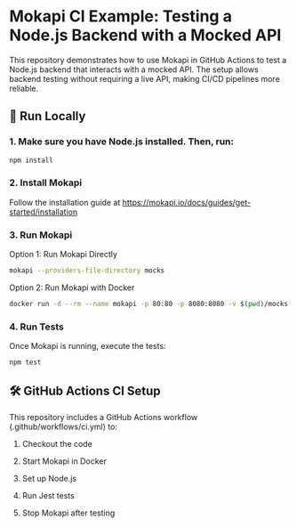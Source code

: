 # Mokapi CI Example: Testing a Node.js Backend with a Mocked API

This repository demonstrates how to use Mokapi in GitHub Actions to test a Node.js backend that interacts with a mocked API. The setup allows backend testing without requiring a live API, making CI/CD pipelines more reliable.

## 🚀 Run Locally

### 1. Make sure you have Node.js installed. Then, run:

```bash
npm install
```

### 2. Install Mokapi

Follow the installation guide at https://mokapi.io/docs/guides/get-started/installation

### 3. Run Mokapi

Option 1: Run Mokapi Directly
```bash
mokapi --providers-file-directory mocks
```

Option 2: Run Mokapi with Docker
```bash
docker run -d --rm --name mokapi -p 80:80 -p 8080:8080 -v $(pwd)/mocks:/etc/mokapi/configs --env MOKAPI_PROVIDERS_FILE_DIRECTORY=/etc/mokapi/configs mokapi/mokapi:latest
```

### 4. Run Tests
Once Mokapi is running, execute the tests:
```bash
npm test
```

## 🛠 GitHub Actions CI Setup

This repository includes a GitHub Actions workflow (.github/workflows/ci.yml) to:

1. Checkout the code

2. Start Mokapi in Docker

3. Set up Node.js

4. Run Jest tests

5. Stop Mokapi after testing